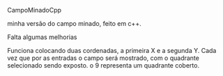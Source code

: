 CampoMinadoCpp

minha versão do campo minado, feito em c++.

Falta algumas melhorias 

Funciona colocando duas cordenadas, a primeira X e a segunda Y. Cada vez que por as entradas o campo será mostrado, com o quadrante selecionado sendo exposto.
o 9 representa um quadrante coberto.
